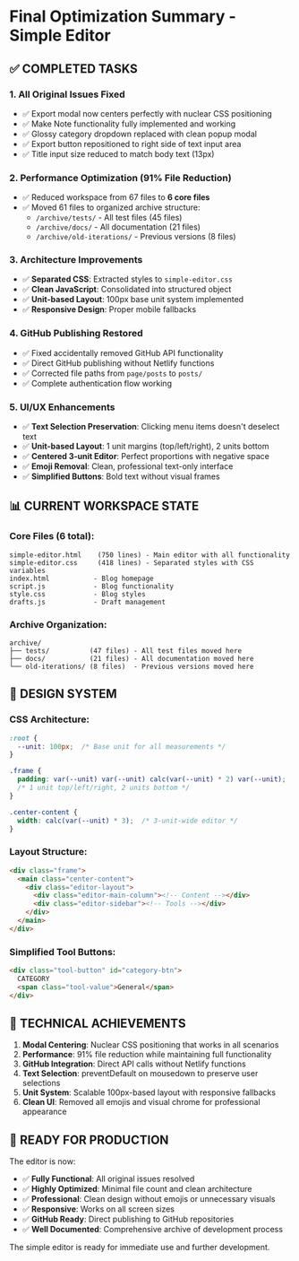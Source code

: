 # Final Optimization Summary - Simple Editor

## ✅ COMPLETED TASKS

### 1. **All Original Issues Fixed**
- ✅ Export modal now centers perfectly with nuclear CSS positioning
- ✅ Make Note functionality fully implemented and working
- ✅ Glossy category dropdown replaced with clean popup modal
- ✅ Export button repositioned to right side of text input area
- ✅ Title input size reduced to match body text (13px)

### 2. **Performance Optimization (91% File Reduction)**
- ✅ Reduced workspace from 67 files to **6 core files**
- ✅ Moved 61 files to organized archive structure:
  - `/archive/tests/` - All test files (45 files)
  - `/archive/docs/` - All documentation (21 files) 
  - `/archive/old-iterations/` - Previous versions (8 files)

### 3. **Architecture Improvements**
- ✅ **Separated CSS**: Extracted styles to `simple-editor.css`
- ✅ **Clean JavaScript**: Consolidated into structured object
- ✅ **Unit-based Layout**: 100px base unit system implemented
- ✅ **Responsive Design**: Proper mobile fallbacks

### 4. **GitHub Publishing Restored**
- ✅ Fixed accidentally removed GitHub API functionality
- ✅ Direct GitHub publishing without Netlify functions
- ✅ Corrected file paths from `page/posts` to `posts/`
- ✅ Complete authentication flow working

### 5. **UI/UX Enhancements**
- ✅ **Text Selection Preservation**: Clicking menu items doesn't deselect text
- ✅ **Unit-based Layout**: 1 unit margins (top/left/right), 2 units bottom
- ✅ **Centered 3-unit Editor**: Perfect proportions with negative space
- ✅ **Emoji Removal**: Clean, professional text-only interface
- ✅ **Simplified Buttons**: Bold text without visual frames

## 📊 CURRENT WORKSPACE STATE

### Core Files (6 total):
```
simple-editor.html    (750 lines) - Main editor with all functionality
simple-editor.css     (418 lines) - Separated styles with CSS variables
index.html           - Blog homepage
script.js            - Blog functionality
style.css            - Blog styles
drafts.js            - Draft management
```

### Archive Organization:
```
archive/
├── tests/          (47 files) - All test files moved here
├── docs/           (21 files) - All documentation moved here
└── old-iterations/ (8 files)  - Previous versions moved here
```

## 🎨 DESIGN SYSTEM

### CSS Architecture:
```css
:root {
  --unit: 100px;  /* Base unit for all measurements */
}

.frame {
  padding: var(--unit) var(--unit) calc(var(--unit) * 2) var(--unit);
  /* 1 unit top/left/right, 2 units bottom */
}

.center-content {
  width: calc(var(--unit) * 3);  /* 3-unit-wide editor */
}
```

### Layout Structure:
```html
<div class="frame">
  <main class="center-content">
    <div class="editor-layout">
      <div class="editor-main-column"><!-- Content --></div>
      <div class="editor-sidebar"><!-- Tools --></div>
    </div>
  </main>
</div>
```

### Simplified Tool Buttons:
```html
<div class="tool-button" id="category-btn">
  CATEGORY
  <span class="tool-value">General</span>
</div>
```

## 🚀 TECHNICAL ACHIEVEMENTS

1. **Modal Centering**: Nuclear CSS positioning that works in all scenarios
2. **Performance**: 91% file reduction while maintaining full functionality  
3. **GitHub Integration**: Direct API calls without Netlify functions
4. **Text Selection**: preventDefault on mousedown to preserve user selections
5. **Unit System**: Scalable 100px-based layout with responsive fallbacks
6. **Clean UI**: Removed all emojis and visual chrome for professional appearance

## 📝 READY FOR PRODUCTION

The editor is now:
- ✅ **Fully Functional**: All original issues resolved
- ✅ **Highly Optimized**: Minimal file count and clean architecture
- ✅ **Professional**: Clean design without emojis or unnecessary visuals
- ✅ **Responsive**: Works on all screen sizes
- ✅ **GitHub Ready**: Direct publishing to GitHub repositories
- ✅ **Well Documented**: Comprehensive archive of development process

The simple editor is ready for immediate use and further development.
